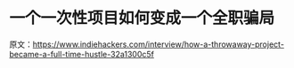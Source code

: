# 一个一次性项目如何变成一个全职骗局

原文：<https://www.indiehackers.com/interview/how-a-throwaway-project-became-a-full-time-hustle-32a1300c5f>